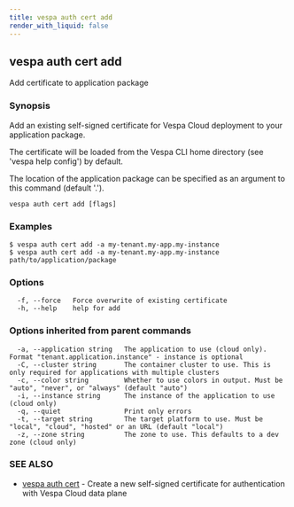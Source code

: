 ```yaml
---
title: vespa auth cert add
render_with_liquid: false
---
```


## vespa auth cert add

Add certificate to application package

### Synopsis

Add an existing self-signed certificate for Vespa Cloud deployment to your application package.

The certificate will be loaded from the Vespa CLI home directory (see 'vespa
help config') by default.

The location of the application package can be specified as an argument to this
command (default '.').

```
vespa auth cert add [flags]
```

### Examples

```
$ vespa auth cert add -a my-tenant.my-app.my-instance
$ vespa auth cert add -a my-tenant.my-app.my-instance path/to/application/package
```

### Options

```
  -f, --force   Force overwrite of existing certificate
  -h, --help    help for add
```

### Options inherited from parent commands

```
  -a, --application string   The application to use (cloud only). Format "tenant.application.instance" - instance is optional
  -C, --cluster string       The container cluster to use. This is only required for applications with multiple clusters
  -c, --color string         Whether to use colors in output. Must be "auto", "never", or "always" (default "auto")
  -i, --instance string      The instance of the application to use (cloud only)
  -q, --quiet                Print only errors
  -t, --target string        The target platform to use. Must be "local", "cloud", "hosted" or an URL (default "local")
  -z, --zone string          The zone to use. This defaults to a dev zone (cloud only)
```

### SEE ALSO

* [vespa auth cert](vespa_auth_cert.html)	 - Create a new self-signed certificate for authentication with Vespa Cloud data plane

